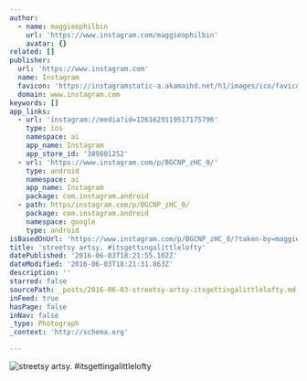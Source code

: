 ```yaml
---
author:
  - name: maggieophilbin
    url: 'https://www.instagram.com/maggieophilbin'
    avatar: {}
related: []
publisher:
  url: 'https://www.instagram.com'
  name: Instagram
  favicon: 'https://instagramstatic-a.akamaihd.net/h1/images/ico/favicon.ico/dfa85bb1fd63.ico'
  domain: www.instagram.com
keywords: []
app_links:
  - url: 'instagram://media?id=1261629119517175796'
    type: ios
    namespace: ai
    app_name: Instagram
    app_store_id: '389801252'
  - url: 'https://www.instagram.com/p/BGCNP_zHC_0/'
    type: android
    namespace: ai
    app_name: Instagram
    package: com.instagram.android
  - path: https/instagram.com/p/BGCNP_zHC_0/
    package: com.instagram.android
    namespace: google
    type: android
isBasedOnUrl: 'https://www.instagram.com/p/BGCNP_zHC_0/?taken-by=maggieophilbin'
title: 'streetsy artsy. #itsgettingalittlelofty'
datePublished: '2016-06-03T18:21:55.102Z'
dateModified: '2016-06-03T18:21:31.863Z'
description: ''
starred: false
sourcePath: _posts/2016-06-03-streetsy-artsy-itsgettingalittlelofty.md
inFeed: true
hasPage: false
inNav: false
_type: Photograph
_context: 'http://schema.org'

---
```

![streetsy artsy. #itsgettingalittlelofty](https://scontent.cdninstagram.com/t51.2885-15/s640x640/sh0.08/e35/13256937_1764672083818268_1238951211_n.jpg?ig_cache_key=MTI2MTYyOTExOTUxNzE3NTc5Ng%3D%3D.2)